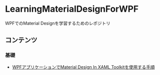 # LearningMaterialDesignForWPF
WPFでのMaterial Designを学習するためのレポジトリ

## コンテンツ

### 基礎

- [WPFアプリケーションでMaterial Design In XAML Toolkitを使用する手順](./BeginMaterialDesign/README.md)

